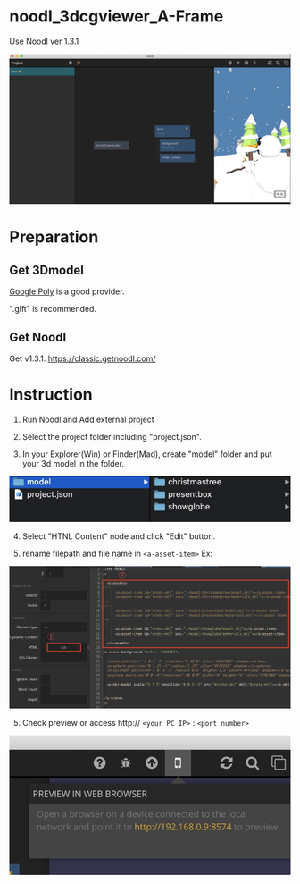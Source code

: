 # noodl_3dcgviewer_A-Frame

Use Noodl ver 1.3.1

![overview](./pic_readme/overview.jpg)

# Preparation

## Get 3Dmodel

[Google Poly](https://poly.google.com/) is a good provider.

".glft" is recommended.

## Get Noodl

Get v1.3.1.  https://classic.getnoodl.com/

# Instruction

1. Run Noodl and Add external project   

2. Select the project folder including "project.json".

3. In your Explorer(Win) or Finder(Mad), create "model" folder and put your 3d model in the folder.

![folder configuration](./pic_readme/instruction1.jpg)

4. Select "HTNL Content" node and click "Edit" button.

5. rename filepath and file name in ``` <a-asset-item> ```
Ex:   

![modify html code](./pic_readme/instruction2.jpg)


5. Check preview or access http:// ``` <your PC IP> ``` : ```<port number>```

![Server address](./pic_readme/instruction3.jpg)